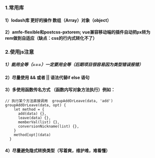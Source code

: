 ### 1.常用库
  #### 1）lodash库 更好的操作 数组（Array）对象（object）  
  #### 2）amfe-flexible和postcss-pxtorem; vue兼容移动端的插件自动把px转为rem做到自适应（缺点：css的行内式转化不了）
  
  
### 2.使用js注意
  ##### 1）能用全等（===）一定要用全等（后期项目很容易因为类型错误报错）
  #### 2）尽量使用 && 或者 || 语法代替if else 语句
  #### 3）多使用函数传名方式 （函数内写对象方法执行）例如：
  ``` 
  // 执行某个方法直接调用  groupAddOrLeave(data, 'add')
  groupAddOrLeave(data, opt) {
      let method = {
        add(data) {},
        leave(data) {},
        memberVal(list) {},
        conversionNickname(list) {},
      }
      method[opt](data)
    }
  ```
  #### 4）尽量避免隐式转换类型（写着爽，维护难，难看懂）

